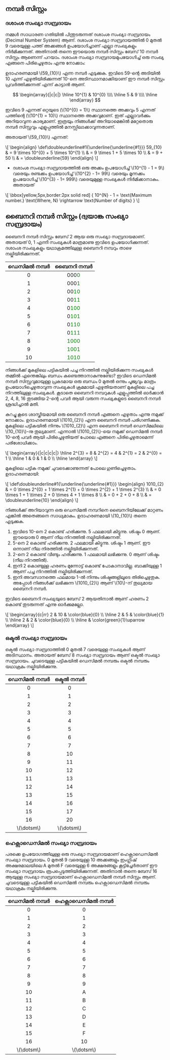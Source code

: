 ## നമ്പര്‍ സിസ്റ്റം

### ദശാംശ സംഖ്യാ സമ്പ്രദായം
നമ്മള്‍ സാധാരണ ഗതിയില്‍ പിന്തുടരുന്നത് ദശാംശ സംഖ്യാ സമ്പ്രദായം (Decimal Number System) ആണ്. ദശാംശ സംഖ്യാ സമ്പ്രദായത്തില്‍ 0 മുതല്‍ 9 വരെയുള്ള പത്ത് അക്കങ്ങള്‍ ഉപയോഗിച്ചാണ് എല്ലാ സംഖ്യകളും നിര്‍മിക്കുന്നത്. അതിനാല്‍ തന്നെ ഈയൊരു നമ്പര്‍ സിസ്റ്റം ബേസ് 10 നമ്പര്‍ സിസ്റ്റം ആണെന്ന് പറയാം. ദശാംശ സംഖ്യാ സമ്പ്രദായമുപയോഗിച്ച് ഒരു സംഖ്യ എങ്ങനെ പിരിച്ചെഴുതാം എന്നു നോക്കാം:

ഉദാഹരണമായി \\(59_{10}\\) എന്ന നമ്പര്‍ എടുക്കുക. ഇവിടെ 59-ന്റെ അടിയില്‍ 10 എന്ന് എഴുതിയിരിക്കുന്നത് 10-നെ അടിസ്ഥാനമാക്കിയാണ് ഈ നമ്പര്‍ സിസ്റ്റം പ്രവര്‍ത്തിക്കുന്നത് എന്ന് കാട്ടാന്‍ ആണ്.

$$
	\begin{array}{|c|c|}
    \hline
    10^{1} & 10^{0} \\\\
    \hline
    5 & 9 \\\\
    \hline
    \end{array}
$$

ഇവിടെ 9 എന്നത് ഒറ്റയുടെ (\\(10^{0} = 1)\\) സ്ഥാനത്തെ അക്കവും 5 എന്നത് പത്തിന്റെ (\\(10^{1} = 10)\\) സ്ഥാനത്തെ അക്കവുമാണ്. ഇത് എല്ലാവര്‍ക്കും അറിയാവുന്ന കാര്യമാണ്. ഇത്രയും നിങ്ങള്‍ക്ക് അറിയാമെങ്കില്‍ മറ്റേതൊരു നമ്പര്‍ സിസ്റ്റവും എളുപ്പത്തില്‍ മനസ്സിലാക്കാവുന്നതാണ്.

അതായത് \\(59_{10}\\) എന്നത്:

\\[
\begin{align}
\def\doubleunderline#1{\underline{\underline{#1}}}
59_{10} & = 9 \times 10^{0} + 5 \times 10^{1} \\\\
 & = 9 \times 1 + 5 \times 10 \\\\
 & = 9 + 50 \\\\
 & = \doubleunderline{59}
\end{align}
\\]


* ദശാംശ സംഖ്യാ സമ്പ്രദായത്തില്‍ ഒരു അക്കം ഉപയോഗിച്ച് \\(10^{1} - 1 = 9\\) വരെയും രണ്ടക്കം ഉപയോഗിച്ച് \\(10^{2} - 1= 99\\) വരെയും മൂന്നക്കം ഉപയോഗിച്ച് \\(10^{3} - 1= 999\\) വരെയുമുള്ള സംഖ്യകള്‍ നിര്‍മിക്കാനാകും. അതായത്

\\[
\bbox[yellow,5px,border:2px solid red]
{
    10^{N} - 1 = \text{Maximum number.} \text{Where, N} \rightarrow \text{Number of digits} 
}
\\]

## ബൈനറി നമ്പര്‍ സിസ്റ്റം (ദ്വയാങ്ക സംഖ്യാ സമ്പ്രദായം)

ബൈനറി നമ്പര്‍ സിസ്റ്റം ബേസ് 2 ആയ ഒരു സംഖ്യാ സമ്പ്രദായമാണ്. അതായത് 0, 1 എന്നീ സംഖ്യകള്‍ മാത്രമാണു ഇവിടെ ഉപയോഗിക്കുന്നത്. ദശാംശ സംഖ്യകളും യഥാക്രമത്തിലുള്ള ബൈനറി നമ്പറും താഴെ നല്കിയിരിക്കുന്നത്.

|ഡെസിമല്‍ നമ്പര്‍|ബൈനറി നമ്പര്‍|
|:----------:|:-------------:|
|0|000<bold style="color:green">0</style>|
|1|000<bold style="color:green">1</style>|
|2|00<bold style="color:green">10</style>|
|3|00<bold style="color:green">11</style>|
|4|0<bold style="color:green">100</style>|
|5|0<bold style="color:green">101</style>|
|6|0<bold style="color:green">110</style>|
|7|0<bold style="color:green">111</style>|
|8|<bold style="color:green">1000</style>|
|9|<bold style="color:green">1001</style>|
|10|<bold style="color:green">1010</style>|

നിങ്ങള്‍ക്ക് മുകളിലെ പട്ടികയില്‍ പച്ച നിറത്തില്‍ നല്കിയിരിക്കുന്ന സംഖ്യകള്‍ തമ്മില്‍ എന്തെങ്കിലും ബന്ധം കണ്ടെത്താനാകുന്നുണ്ടോ? ഇവിടെ ഡെസിമല്‍ നമ്പര്‍ സിസ്റ്റവുമായുള്ള പ്രകടമായ ഒരു ബന്ധം 0 മുതല്‍ ഒന്നും പൂജ്യവും മാത്രം ഉപയോഗിച്ചെഴുതാവുന്ന സംഖ്യകള്‍ ക്രമമായി എഴുതിയതാണ് മുകളിലെ പച്ച നിറത്തിലുള്ള സംഖ്യകള്‍. കൂടാതെ ബൈനറി നമ്പറുകള്‍ എളുപ്പത്തില്‍ ഓര്‍ക്കാന്‍ 2, 4, 8, 16 തുടങ്ങിയ 2-ന്റെ പവര്‍ ആയി വരുന്ന സംഖ്യകളുടെ ബൈനറി നമ്പര്‍ ശ്രദ്ധിച്ചാല്‍ മതി.

കുറച്ചു കൂടെ ശാസ്ത്രീയമായി ഒരു ബൈനറി നമ്പര്‍ എങ്ങനെ എഴുതാം എന്നു നമുക്ക് നോക്കാം. ഉദാഹരണമായി \\(1010_{2}\\) എന്ന ബൈനറി നമ്പര്‍ പരിഗണിക്കുക. മുകളിലെ പട്ടികയില്‍ നിന്നും \\(1010_{2}\\) എന്ന ബൈനറി നമ്പര്‍ ഡെസിമലിലെ \\(10_{10}\\)-നു തുല്യമാണ്. എന്നാല്‍ \\(1010_{2}\\)-യെ നമുക്ക് ഡെസിമല്‍ നമ്പര്‍ 10-ന്റെ പവര്‍ ആയി പിരിച്ചെഴുതിയത് പോലെ എങ്ങനെ പിരിച്ചെഴുതാമെന്ന് പരിശോധിക്കാം.

\\[
\begin{array}{|c|c|c|c|}
    \hline
    2^{3} = 8 & 2^{2} = 4 & 2^{1} = 2 & 2^{0} = 1 \\\\
    \hline
    1 & 0 & 1 & 0 \\\\
    \hline
\end{array}
\\]

മുകളിലെ പട്ടിക നമുക്ക് ചുവടെക്കാണുന്നത് പോലെ ഗുണിച്ചെഴുതാം. ഉദാഹരണമായി:

\\[
    \def\doubleunderline#1{\underline{\underline{#1}}}
    \begin{align}
        1010_{2} & = 0 \times 2^{0} + 1 \times 2^{1} + 0 \times 2^{2} + 1 \times 2^{3} \\\\
        & = 0 \times 1 + 1 \times 2 + 0 \times 4 + 1 \times 8 \\\\
        & = 0 + 2 + 0 + 8 \\\\
        & =  \doubleunderline{10}
    \end{align}
\\]


നിങ്ങള്‍ക്ക് അറിയാവുന്ന ഒരു ഡെസിമല്‍ നമ്പറിനെ ബൈനറിയിലേക്ക് മാറ്റണം എങ്കില്‍ അതെങ്ങനെ സാധ്യമാകും. ഉദാഹരണമായി \\(10_{10}\\) തന്നെ എടുക്കുക.

1. ഇവിടെ 10-നെ 2 കൊണ്ട് ഹരിക്കുന്നു. 5 ഫലമായി കിട്ടുന്നു. ശിഷ്ടം 0 ആണ്. ഈയൊരു 0 ആണ് നീല നിറത്തില്‍ നല്കിയിരിക്കുന്നത്.
2. 5-നെ 2 കൊണ്ട് ഹരിക്കുന്നു. 2 ഫലമായി കിട്ടുന്നു. ശിഷ്ടം 1 ആണ്. ഈ ഒന്നാണ് നീല നിരത്തില്‍ നല്കിയിരിക്കുന്നത്.
3. 2-നെ 2 കൊണ്ട് വീണ്ടും ഹരിക്കുന്നു. 1 ഫലമായി ലഭിക്കുന്നു. 0 ആണ് ശിഷ്ടം (നീല നിറത്തില്‍).
4. ഇനി 2 കൊണ്ടുള്ള ഹരണം മുന്നോട്ട് കൊണ്ട് പോകാനാവില്ല. ബാക്കിയുള്ള 1 ആണ് പച്ച നിറത്തില്‍ നല്കിയിരിക്കുന്നത്.
5. ഇനി അവസാനത്തെ ഫലമായ 1-ല്‍ നിന്നും ശിഷ്ടങ്ങളിലൂടെ തിരിച്ചെഴുതുക. അപ്പോള്‍ നിങ്ങള്‍ക്ക് ലഭിക്കുന്ന \\(1010_{2}\\) ആണ് \\(10\\)-ന് തുല്യമായ ബൈനറി നമ്പര്‍.

ഇവിടെ ബൈനറി സംഖ്യയുടെ ബേസ് 2 ആയതിനാല്‍ ആണ് ഹരണം 2 കൊണ്ട് തുടരുന്നത് എന്നു ഓര്‍ക്കുമല്ലോ.

\\[
	\begin{array}{c|rr}
        2 & 10 & \color{blue}{0} \\\\
        \hline
        2 & 5 & \color{blue}{1} \\\\
        \hline
        2 & 2 & \color{blue}{0} \\\\
        \hline
        & \color{green}{1}\uparrow
    \end{array}
\\]



### ഒക്ടല്‍ സംഖ്യാ സമ്പ്രദായം

ഒക്ടല്‍ സംഖ്യാ സമ്പ്രദാത്തില്‍ 0 മുതല്‍ 7 വരെയുള്ള സംഖ്യകള്‍ ആണ് അടിസ്ഥാനം. അതായത് ബേസ് 8 സംഖ്യാ സമ്പ്രദായം ആണ് ഒക്ടല്‍ സംഖ്യാ സമ്പ്രദായം. ചുവടെയുള്ള പട്ടികയില്‍ ഡെസിമല്‍ നമ്പരും ഒക്ടല്‍ നമ്പരും യഥാക്രമം നല്കിയിരിക്കുന്നു.

|ഡെസിമല്‍ നമ്പര്‍| ഒക്ടല്‍ നമ്പര്‍|
|:-------:|:-----:|
|0|0|
|1|1|
|2|2|
|3|3|
|4|4|
|5|5|
|6|6|
|7|7|
|8|10|
|9|11|
|10|12|
|11|13|
|12|14|
|13|15|
|14|16|
|15|17|
|16|20|
|\\(\dotsm\\)|\\(\dotsm\\)|

### ഹെക്സാഡെസിമല്‍ സംഖ്യാ സമ്പ്രദായം

പരക്കെ ഉപയോഗത്തിലുള്ള ഒരു സംഖ്യാ സമ്പ്രദായമാണ് ഹെക്സാഡെസിമല്‍ സംഖ്യാ സമ്പ്രദായം. 0 മുതല്‍ 9 വരെയുള്ള 10 അക്കങ്ങളും ഇംഗ്ലിഷ് അക്ഷരമാലയിലെ A മുതല്‍ F വരെയുള്ള 6 അക്ഷരങ്ങളും കൂട്ടിച്ചേര്‍താണ് ഈ സംഖ്യാ സമ്പ്രദായം രൂപപ്പെടുത്തിയിരിക്കുന്നത്. അതിനാല്‍ തന്നെ ബേസ് 16 ആയുള്ള സംഖ്യാ സമ്പ്രദായമാണ് ഹെക്സാഡെസിമല്‍ നമ്പര്‍ സിസ്റ്റം ആണ്. ചുവടെയുള്ള പട്ടികയില്‍ ഡെസിമല്‍ നമ്പരും ഹെക്സാഡെസിമല്‍ നമ്പരും യഥാക്രമം നല്കിയിരിക്കുന്നു.

|ഡെസിമല്‍ നമ്പര്‍|ഹെക്സാഡെസിമല്‍ നമ്പര്‍|
|:-------:|:-----:|
|0|0|
|1|1|
|2|2|
|3|3|
|4|4|
|5|5|
|6|6|
|7|7|
|8|8|
|9|9|
|10|A|
|11|B|
|12|C|
|13|D|
|14|E|
|15|F|
|16|10|
|\\(\dotsm\\)|\\(\dotsm\\)|